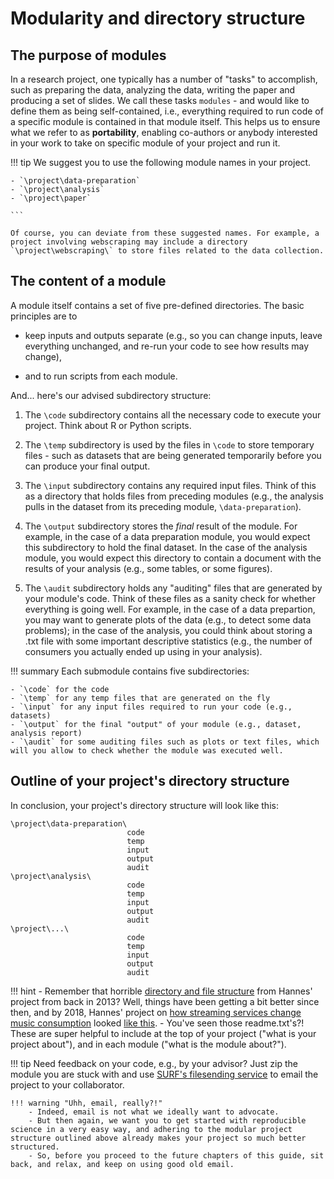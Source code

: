 # Modularity and directory structure

## The purpose of modules

In a research project, one typically has a number of "tasks" to accomplish, such as preparing the data, analyzing the data, writing the paper and producing a set of slides.
We call these tasks `modules` - and would like to define them as being self-contained, i.e., everything required to run code of a specific module is contained in that module itself.
This helps us to ensure what we refer to as **portability**, enabling co-authors or anybody interested in your work to take on specific module of your project and run it.

!!! tip
	We suggest you to use the following module names in your project.

	- `\project\data-preparation`
	- `\project\analysis`
	- `\project\paper`

	```

	Of course, you can deviate from these suggested names. For example, a project involving webscraping may include a directory `\project\webscraping\` to store files related to the data collection.


## The content of a module

A module itself contains a set of five pre-defined directories. The basic principles are to

- keep inputs and outputs separate (e.g., so you can change inputs, leave everything unchanged, and re-run your code to see how results may change),

- and to run scripts from each module.

And... here's our advised subdirectory structure:

1) The `\code` subdirectory contains all the necessary code to execute your project. Think about R or Python scripts.

2) The `\temp` subdirectory is used by the files in `\code` to store temporary files - such as datasets that are being generated temporarily before you can produce your final output.

3) The `\input` subdirectory contains any required input files. Think of this as a directory that holds files from preceding modules (e.g., the analysis pulls in the dataset from its preceding module, `\data-preparation`).

4) The `\output` subdirectory stores the *final* result of the module. For example, in the case of a data preparation module, you would expect this subdirectory to hold the final dataset. In the case of the analysis module, you would expect this directory to contain a document with the results of your analysis (e.g., some tables, or some figures).

5) The `\audit` subdirectory holds any "auditing" files that are generated by your module's code. Think of these files as a sanity check for whether everything is going well. For example, in the case of a data prepartion, you may want to generate plots of the data (e.g., to detect some data problems); in the case of the analysis, you could think about storing a .txt file with some important descriptive statistics (e.g., the number of consumers you actually ended up using in your analysis).

!!! summary
	Each submodule contains five subdirectories:

	- `\code` for the code
	- `\temp` for any temp files that are generated on the fly
	- `\input` for any input files required to run your code (e.g., datasets)
	- `\output` for the final "output" of your module (e.g., dataset, analysis report)
	- `\audit` for some auditing files such as plots or text files, which will you allow to check whether the module was executed well.

## Outline of your project's directory structure

In conclusion, your project's directory structure will look like this:

```
\project\data-preparation\
						  code
						  temp
						  input
						  output
						  audit
\project\analysis\
						  code
						  temp
						  input
						  output
						  audit
\project\...\
						  code
						  temp
						  input
						  output
						  audit

```

!!! hint
	- Remember that horrible [directory and file structure](structure_phd_2013.html) from Hannes' project from back in 2013? Well, things have been getting a bit better since then, and by 2018, Hannes' project on [how streaming services change music consumption](https://pubsonline.informs.org/doi/pdf/10.1287/mksc.2017.1051) looked [like this](http://127.0.0.1:8000/workflow/structure_spotify_2018.html#spotify).
	- You've seen those readme.txt's?! These are super helpful to include at the top of your project ("what is your project about"), and in each module ("what is the module about?").


!!! tip
	Need feedback on your code, e.g., by your advisor? Just zip the module you are stuck with and use [SURF's filesending service](https://filesender.surf.nl/) to email the project to your collaborator.

	!!! warning "Uhh, email, really?!"
		- Indeed, email is not what we ideally want to advocate.
		- But then again, we want you to get started with reproducible science in a very easy way, and adhering to the modular project structure outlined above already makes your project so much better structured.
		- So, before you proceed to the future chapters of this guide, sit back, and relax, and keep on using good old email.
